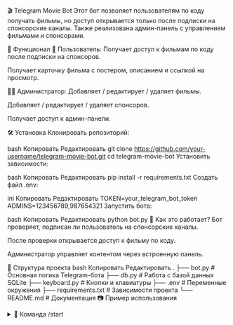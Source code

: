 🎬 Telegram Movie Bot
Этот бот позволяет пользователям по коду получать фильмы, но доступ открывается только после подписки на спонсорские каналы. Также реализована админ-панель с управлением фильмами и спонсорами.

🚀 Функционал
👤 Пользователь:
Получает доступ к фильмам по коду после подписки на спонсоров.

Получает карточку фильма с постером, описанием и ссылкой на просмотр.

👮‍♂️ Администратор:
Добавляет / редактирует / удаляет фильмы.

Добавляет / редактирует / удаляет спонсоров.

Получает доступ к админ-панели.

🛠 Установка
Клонировать репозиторий:

bash
Копировать
Редактировать
git clone https://github.com/your-username/telegram-movie-bot.git
cd telegram-movie-bot
Установить зависимости:

bash
Копировать
Редактировать
pip install -r requirements.txt
Создать файл .env:

ini
Копировать
Редактировать
TOKEN=your_telegram_bot_token
ADMINS=123456789,987654321
Запустить бота:

bash
Копировать
Редактировать
python bot.py
🧠 Как это работает?
Бот проверяет, подписан ли пользователь на спонсорские каналы.

После проверки открывается доступ к фильму по коду.

Администратор управляет контентом через встроенную панель.

📁 Структура проекта
bash
Копировать
Редактировать
.
├── bot.py                # Основная логика Telegram-бота
├── db.py                 # Работа с базой данных SQLite
├── keyboard.py           # Кнопки и клавиатуры
├── .env                  # Переменные окружения
├── requirements.txt      # Зависимости проекта
└── README.md             # Документация
📷 Пример использования
<details> <summary>💬 Команда /start</summary>
Пользователь видит:

less
Копировать
Редактировать
Добро пожаловать! Выберите действие:
[ 🎬 Фильмы ]
Если не подписан:

less
Копировать
Редактировать
Чтобы получить доступ к фильмам, подпишитесь на спонсоров:
[ Подписаться на @channel1 ]
[ Подписаться на @channel2 ]
[ ✅ Проверить подписку ]
</details>